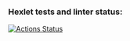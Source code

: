 ### Hexlet tests and linter status:
[![Actions Status](https://github.com/Atom098890/backend-project-44/workflows/hexlet-check/badge.svg)](https://github.com/Atom098890/backend-project-44/actions)